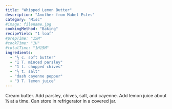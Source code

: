 ```yaml
---
title: "Whipped Lemon Butter"
description: "Another from Mabel Estes"
category: "Misc"
#image: filename.jpg
cookingMethod: "Baking"
recipeYield: "1 loaf"
#prepTime: "15M"
#cookTime: "1H"
#totalTime: "1H15M"
ingredients:
  - "½ c. soft butter"
  - "1 T. minced parsley"
  - "1 t. chopped chives"
  - "½ t. salt"
  - "dash cayenne pepper"
  - "3 T. lemon juice"
---
```


Cream butter. Add parsley, chives, salt, and cayenne. Add lemon juice about 
¼ at a time.
Can store in refrigerator in a covered jar.
